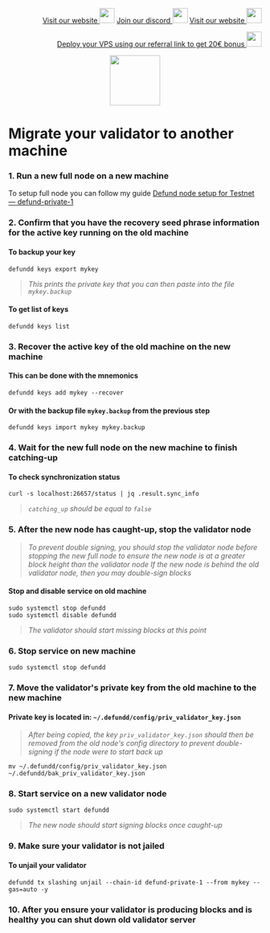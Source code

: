 <p style="font-size:14px" align="right">
<a href="https://kjnodes.com/" target="_blank">Visit our website <img src="https://user-images.githubusercontent.com/50621007/168689709-7e537ca6-b6b8-4adc-9bd0-186ea4ea4aed.png" width="30"/></a>
<a href="https://discord.gg/EY35ZzXY" target="_blank">Join our discord <img src="https://user-images.githubusercontent.com/50621007/176236430-53b0f4de-41ff-41f7-92a1-4233890a90c8.png" width="30"/></a>
<a href="https://kjnodes.com/" target="_blank">Visit our website <img src="https://user-images.githubusercontent.com/50621007/168689709-7e537ca6-b6b8-4adc-9bd0-186ea4ea4aed.png" width="30"/></a>
</p>

<p style="font-size:14px" align="right">
<a href="https://hetzner.cloud/?ref=y8pQKS2nNy7i" target="_blank">Deploy your VPS using our referral link to get 20€ bonus <img src="https://user-images.githubusercontent.com/50621007/174612278-11716b2a-d662-487e-8085-3686278dd869.png" width="30"/></a>
</p>

<p align="center">
  <img height="100" height="auto" src="https://user-images.githubusercontent.com/50621007/171904810-664af00a-e78a-4602-b66b-20bfd874fa82.png">
</p>

# Migrate your validator to another machine

### 1. Run a new full node on a new machine
To setup full node you can follow my guide [Defund node setup for Testnet — defund-private-1](https://github.com/kj89/testnet_manuals/blob/main/defund/README.md)

### 2. Confirm that you have the recovery seed phrase information for the active key running on the old machine

#### To backup your key
```
defundd keys export mykey
```
> _This prints the private key that you can then paste into the file `mykey.backup`_

#### To get list of keys
```
defundd keys list
```

### 3. Recover the active key of the old machine on the new machine

#### This can be done with the mnemonics
```
defundd keys add mykey --recover
```

#### Or with the backup file `mykey.backup` from the previous step
```
defundd keys import mykey mykey.backup
```

### 4. Wait for the new full node on the new machine to finish catching-up

#### To check synchronization status
```
curl -s localhost:26657/status | jq .result.sync_info
```
> _`catching_up` should be equal to `false`_

### 5. After the new node has caught-up, stop the validator node

> _To prevent double signing, you should stop the validator node before stopping the new full node to ensure the new node is at a greater block height than the validator node_
> _If the new node is behind the old validator node, then you may double-sign blocks_

#### Stop and disable service on old machine
```
sudo systemctl stop defundd
sudo systemctl disable defundd
```
> _The validator should start missing blocks at this point_

### 6. Stop service on new machine
```
sudo systemctl stop defundd
```

### 7. Move the validator's private key from the old machine to the new machine
#### Private key is located in: `~/.defundd/config/priv_validator_key.json`

> _After being copied, the key `priv_validator_key.json` should then be removed from the old node's config directory to prevent double-signing if the node were to start back up_
```
mv ~/.defundd/config/priv_validator_key.json ~/.defundd/bak_priv_validator_key.json
```

### 8. Start service on a new validator node
```
sudo systemctl start defundd
```
> _The new node should start signing blocks once caught-up_

### 9. Make sure your validator is not jailed
#### To unjail your validator
```
defundd tx slashing unjail --chain-id defund-private-1 --from mykey --gas=auto -y
```

### 10. After you ensure your validator is producing blocks and is healthy you can shut down old validator server
